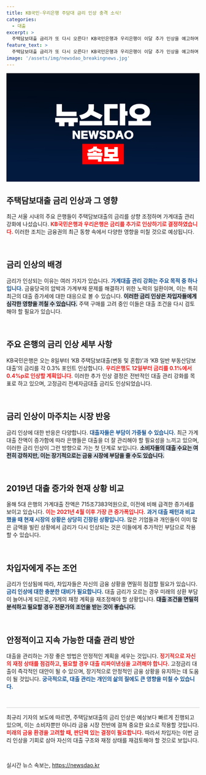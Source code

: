 ```yaml
---
title: KB국민·우리은행 주담대 금리 인상 충격 소식!
categories:
  - 대출
excerpt: >
  주택담보대출 금리가 또 다시 오른다! KB국민은행과 우리은행이 이달 추가 인상을 예고하며 가계대출 관리 강화에 나섰다. 대출자들, 이제 서둘러야 할 때!
feature_text: >
  주택담보대출 금리가 또 다시 오른다! KB국민은행과 우리은행이 이달 추가 인상을 예고하며 가계대출 관리 강화에 나섰다. 대출자들, 이제 서둘러야 할 때!
image: '/assets/img/newsdao_breakingnews.jpg'
---
```


<p><img src="/assets/img/newsdao_breakingnews.jpg" alt="implanttips 속보" /></p>

<h2 data-ke-size="size26">주택담보대출 금리 인상과 그 영향</h2>

<p data-ke-size="size16">최근 서울 시내의 주요 은행들이 주택담보대출의 금리를 상향 조정하며 가계대출 관리 강화에 나섰습니다. <b><span style="color: #ee2323;">KB국민은행과 우리은행은 금리를 추가로 인상하기로 결정하였습니다.</span></b> 이러한 조치는 금융권의 최근 동향 속에서 다양한 영향을 미칠 것으로 예상됩니다.</p>

<p data-ke-size="size16">&nbsp;</p>

<h2 data-ke-size="size26">금리 인상의 배경</h2>

<p data-ke-size="size16">금리가 인상되는 이유는 여러 가지가 있습니다. <b><span style="color: #1a5490;">가계대출 관리 강화는 주요 목적 중 하나입니다.</span></b> 금융당국의 압박과 가계부채 문제를 해결하기 위한 노력의 일환이며, 이는 특히 최근의 대출 증가세에 대한 대응으로 볼 수 있습니다. <b><span style="background-color: #21538527;">이러한 금리 인상은 차입자들에게 심각한 영향을 끼칠 수 있습니다.</span></b> 주택 구매를 고려 중인 이들은 대출 조건을 다시 검토해야 할 필요가 있습니다.</p>

<p data-ke-size="size16">&nbsp;</p>

<h2 data-ke-size="size26">주요 은행의 금리 인상 세부 사항</h2>

<p data-ke-size="size16">KB국민은행은 오는 8일부터 ‘KB 주택담보대출(변동 및 혼합)’과 ‘KB 일반 부동산담보대출’의 금리를 각 0.3% 포인트 인상합니다. <b><span style="color: #ee2323;">우리은행도 12일부터 금리를 0.1%에서 0.4%p로 인상할 계획입니다.</span></b> 이러한 추가 인상 결정은 전반적인 대출 관리 강화를 목표로 하고 있으며, 고정금리 전세자금대출 금리도 인상되었습니다.</p>

<p data-ke-size="size16">&nbsp;</p>

<h2 data-ke-size="size26">금리 인상이 마주치는 시장 반응</h2>

<p data-ke-size="size16">금리 인상에 대한 반응은 다양합니다. <b><span style="color: #1a5490;">대출자들은 부담이 가중될 수 있습니다.</span></b> 최근 가계대출 잔액이 증가함에 따라 은행들은 대출을 더 잘 관리해야 할 필요성을 느끼고 있으며, 이러한 금리 인상이 그런 방향으로 가는 첫 단계로 보입니다. <b><span style="background-color: #21538527;">소비자들의 대출 수요는 여전히 강하지만, 이는 장기적으로는 금융 시장에 부담을 줄 수도 있습니다.</span></b></p>

<p data-ke-size="size16">&nbsp;</p>

<h2 data-ke-size="size26">2019년 대출 증가와 현재 상황 비교</h2>

<p data-ke-size="size16">올해 5대 은행의 가계대출 잔액은 715조7383억원으로, 이전에 비해 급격한 증가세를 보이고 있습니다. <b><span style="color: #ee2323;">이는 2021년 4월 이후 가장 큰 증가폭입니다.</span></b> <b><span style="color: #1a5490;">과거 대출 패턴과 비교했을 때 현재 시장의 상황은 상당히 긴장된 상황입니다.</span></b> 많은 기업들과 개인들이 이미 많은 금액을 빌린 상황에서 금리가 다시 인상되는 것은 이들에게 추가적인 부담으로 작용할 수 있습니다.</p>

<p data-ke-size="size16">&nbsp;</p>

<h2 data-ke-size="size26">차입자에게 주는 조언</h2>

<p data-ke-size="size16">금리가 인상됨에 따라, 차입자들은 자신의 금융 상황을 면밀히 점검할 필요가 있습니다. <b><span style="color: #1a5490;">금리 인상에 대한 충분한 대비가 필요합니다.</span></b> 대출 금리가 오르는 경우 미래의 상환 부담이 늘어나게 되므로, 가계의 재정 계획을 재조정해야 할 상황입니다. <b><span style="background-color: #21538527;">대출 조건을 면밀히 분석하고 필요할 경우 전문가의 조언을 받는 것이 좋습니다.</span></b></p>

<p data-ke-size="size16">&nbsp;</p>

<h2 data-ke-size="size26">안정적이고 지속 가능한 대출 관리 방안</h2>

<p data-ke-size="size16">대출을 관리하는 가장 좋은 방법은 안정적인 계획을 세우는 것입니다. <b><span style="color: #ee2323;">정기적으로 자신의 재정 상태를 점검하고, 필요할 경우 대출 리파이낸싱을 고려해야 합니다.</span></b> 고정금리 대출이 즉각적인 대안이 될 수 있으며, 장기적으로 안정적인 금융 상황을 유지하는 데 도움이 될 것입니다. <b><span style="color: #1a5490;">궁극적으로, 대출 관리는 개인의 삶의 질에도 큰 영향을 미칠 수 있습니다.</span></b></p>

<p data-ke-size="size16">&nbsp;</p>

<hr style="height: 1px; border: none; background: #ccc;" />

<p data-ke-size="size16">최규리 기자의 보도에 따르면, 주택담보대출의 금리 인상은 예상보다 빠르게 진행되고 있으며, 이는 소비자뿐만 아니라 금융 시장 전반에 걸쳐 중요한 요소로 작용할 것입니다. <b><span style="color: #ee2323;">미래의 금융 환경을 고려할 때, 판단력 있는 결정이 필요합니다.</span></b> 따라서 차입자는 이번 금리 인상을 기회로 삼아 자신의 대출 구조와 재정 상태를 재검토해야 할 것으로 보입니다.</p>

<p data-ke-size="size16">&nbsp;</p>
실시간 뉴스 속보는, <a href="https://newsdao.kr" rel="dofollow">https://newsdao.kr</a>


